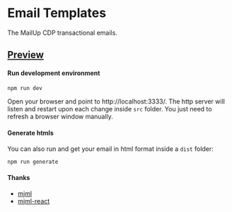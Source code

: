# Email Templates

The MailUp CDP transactional emails.

## [Preview](https://clab-emails.netlify.app)

#### Run development environment

```sh
npm run dev
```

Open your browser and point to http://localhost:3333/.
The http server will listen and restart upon each change inside `src` folder.
You just need to refresh a browser window manually.

#### Generate htmls

You can also run and get your email in html format inside a `dist` folder:

```sh
npm run generate
```

#### Thanks

- [mjml](https://mjml.io)
- [mjml-react](https://github.com/wix-incubator/mjml-react)

